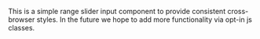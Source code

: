 This is a simple range slider input component to provide consistent cross-browser styles. In the future we hope to add more functionality via opt-in js classes.
